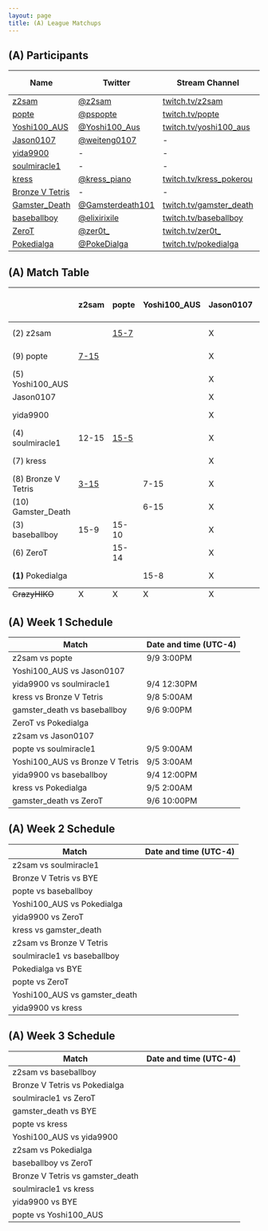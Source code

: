 ```yaml
---
layout: page
title: (A) League Matchups
---
```


## (A) Participants ##

<table>
  <thead>
    <tr>
      <th>Name</th>
      <th>Twitter</th>
      <th>Stream Channel</th>
	  <th>Sprint Time</th>
	  <th>Rating</th>
    </tr>
  </thead>
  <tbody>
    <tr>
      <td><a href="https://steamcommunity.com/id/z2sam/">z2sam</a></td>
      <td><a href="https://twitter.com/z2sam">@z2sam</a></td>
      <td><a href="https://www.twitch.tv/z2sam">twitch.tv/z2sam</a></td>
      <td>44.96</td>
      <td>50000</td>
    </tr>
    <tr>
      <td><a href="https://steamcommunity.com/profiles/76561198818744755/">popte</a></td>
      <td><a href="https://twitter.com/pspopte">@pspopte</a></td>
      <td><a href="https://www.twitch.tv/popte">twitch.tv/popte</a></td>
      <td>49.1</td>
      <td>18130</td>
    </tr>
    <tr>
      <td><a href="https://steamcommunity.com/profiles/76561198251580070">Yoshi100_AUS</a></td>
      <td><a href="https://twitter.com/Yoshi100_Aus">@Yoshi100_Aus</a></td>
      <td><a href="https://www.twitch.tv/yoshi100_aus">twitch.tv/yoshi100_aus</a></td>
      <td>43.50</td>
      <td>16263</td>
    </tr>
    <tr>
      <td><a href="https://steamcommunity.com/profiles/76561198365987531/">Jason0107</a></td>
      <td><a href="https://twitter.com/weiteng0107">@weiteng0107</a></td>
      <td>-</td>
      <td>-</td>
      <td>10830</td>
    </tr>
    <tr>
      <td><a href="http://steamcommunity.com/id/yida9900">yida9900</a></td>
      <td>-</td>
      <td>-</td>
      <td>-</td>
      <td>-</td>
    </tr>
    <tr>
      <td><a href="https://steamcommunity.com/profiles/76561198316470465/">soulmiracle1</a></td>
      <td>-</td>
      <td>-</td>
      <td>49</td>
      <td>19757</td>
    </tr>
    <tr>
      <td><a href="https://steamcommunity.com/profiles/76561198540231828/">kress</a></td>
      <td><a href="https://twitter.com/kress_piano">@kress_piano</a></td>
      <td><a href="https://www.twitch.tv/kress_pokerou">twitch.tv/kress_pokerou</a></td>
      <td>48.66</td>
      <td>11000</td>
    </tr>
    <tr>
      <td><a href="https://steamcommunity.com/profiles/76561198361068317/">Bronze V Tetris</a></td>
      <td>-</td>
      <td>-</td>
      <td>46</td>
      <td>-</td>
    </tr>
    <tr>
      <td><a href="https://steamcommunity.com/id/Im2Trashhhh11/">Gamster_Death</a></td>
      <td><a href="https://twitter.com/Gamsterdeath101">@Gamsterdeath101</a></td>
      <td><a href="https://www.twitch.tv/gamster_death">twitch.tv/gamster_death</a></td>
      <td>57.93</td>
      <td>3481</td>
    </tr>
    <tr>
      <td><a href="https://steamcommunity.com/id/elixirixile/">baseballboy</a></td>
      <td><a href="https://twitter.com/elixirixile">@elixirixile</a></td>
      <td><a href="https://www.twitch.tv/baseballboy">twitch.tv/baseballboy</a></td>
      <td>44.7</td>
      <td>17000</td>
    </tr>
    <tr>
      <td><a href="https://steamcommunity.com/id/ZeroT_/">ZeroT</a></td>
      <td><a href="https://twitter.com/zer0t_">@zer0t_</a></td>
      <td><a href="https://www.twitch.tv/zer0t_">twitch.tv/zer0t_</a></td>
      <td>44.33</td>
      <td>16000</td>
    </tr>
    <tr>
      <td><a href="https://steamcommunity.com/id/PokeDIalga/">Pokedialga</a></td>
      <td><a href="https://twitter.com/PokeDialga">@PokeDialga</a></td>
      <td><a href="https://www.twitch.tv/pokedialga">twitch.tv/pokedialga</a></td>
      <td>41.88</td>
      <td>27600</td>
    </tr>
  </tbody>
</table>

## (A) Match Table ##

<table>
  <thead>
    <tr>
      <th> </th>
      <th>z2sam</th>
      <th>popte</th>
      <th>Yoshi100_AUS</th>
      <th>Jason0107</th>
      <th>yida9900</th>
      <th>soulmiracle1</th>
      <th>kress</th>
      <th>Bronze V Tetris</th>
      <th>Gamster_Death</th>
      <th>baseballboy</th>
      <th>ZeroT</th>
      <th>Pokedialga</th>
      <th>W-L</th>
      <th>Pt. Diff</th>
    </tr>
  </thead>
  <tbody>
    <tr>
      <td>(2) z2sam</td>
      <td> </td> <!--z2sam-->
      <td><a href="https://www.youtube.com/watch?v=v-xeYvML-0g">15-7</a></td> <!--popte-->
      <td> </td> <!--Yoshi100_AUS-->
      <td>X</td> <!--Jason0107-->
      <td>X</td> <!--yida9900-->
      <td><a href="https://www.youtube.com/watch?v=ckSVXPdhTCY">15-12</a></td> <!--soulmiracle1-->
      <td> </td> <!--kress-->
      <td><a href="https://www.youtube.com/watch?v=Jpr3-wk974E">15-3</a></td> <!--Bronze V Tetris-->
      <td> </td> <!--Gamster_Death-->
      <td>9-15</td> <!--baseballboy-->
      <td> </td> <!--ZeroT-->
      <td> </td> <!--Pokedialga-->
      <td>3-1</td>
      <td>+17</td>
    </tr>
    <tr>
      <td>(9) popte</td>
      <td><a href="https://www.twitch.tv/videos/308143292">7-15</a></td> <!--z2sam-->
      <td> </td> <!--popte-->
      <td> </td> <!--Yoshi100_AUS-->
      <td>X</td> <!--Jason0107-->
      <td>X</td> <!--yida9900-->
      <td><a href="https://www.twitch.tv/videos/306191963">5-15</a></td> <!--soulmiracle1-->
      <td> </td> <!--kress-->
      <td> </td> <!--Bronze V Tetris-->
      <td> </td> <!--Gamster_Death-->
      <td>10-15</td> <!--baseballboy-->
      <td>14-15</td> <!--ZeroT-->
      <td> </td> <!--Pokedialga-->
      <td>0-4</td>
      <td>-24</td>
    </tr>
    <tr>
      <td>(5) Yoshi100_AUS</td>
      <td> </td> <!--z2sam-->
      <td> </td> <!--popte-->
      <td> </td> <!--Yoshi100_AUS-->
      <td>X</td> <!--Jason0107-->
      <td>X</td> <!--yida9900-->
      <td> </td> <!--soulmiracle1-->
      <td> </td> <!--kress-->
      <td>15-7</td> <!--Bronze V Tetris-->
      <td>15-6</td> <!--Gamster_Death-->
      <td> </td> <!--baseballboy-->
      <td> </td> <!--ZeroT-->
      <td>8-15</td> <!--Pokedialga-->
      <td>2-1</td>
      <td>+10</td>
    </tr>
    <tr>
      <td>Jason0107</td>
      <td> </td> <!--z2sam-->
      <td> </td> <!--popte-->
      <td> </td> <!--Yoshi100_AUS-->
      <td>X</td> <!--Jason0107-->
      <td> </td> <!--yida9900-->
      <td> </td> <!--soulmiracle1-->
      <td> </td> <!--kress-->
      <td> </td> <!--Bronze V Tetris-->
      <td> </td> <!--Gamster_Death-->
      <td> </td> <!--baseballboy-->
      <td> </td> <!--ZeroT-->
      <td> </td> <!--Pokedialga-->
      <td> </td>
      <td> </td>
    </tr>
    <tr>
      <td>yida9900</td>
      <td> </td> <!--z2sam-->
      <td> </td> <!--popte-->
      <td> </td> <!--Yoshi100_AUS-->
      <td>X</td> <!--Jason0107-->
      <td>X</td> <!--yida9900-->
      <td>15-5</td> <!--soulmiracle1-->
      <td>15-8</td> <!--kress-->
      <td> </td> <!--Bronze V Tetris-->
      <td> </td> <!--Gamster_Death-->
      <td><a href="https://www.twitch.tv/videos/306720427">14-15</a></td> <!--baseballboy-->
      <td> </td> <!--ZeroT-->
      <td> </td> <!--Pokedialga-->
      <td>2-1</td>
      <td>+16</td>
    </tr>
    <tr>
      <td>(4) soulmiracle1</td>
      <td>12-15</td> <!--z2sam-->
      <td><a href="https://www.twitch.tv/videos/306191963">15-5</a></td> <!--popte-->
      <td></td> <!--Yoshi100_AUS-->
      <td>X</td> <!--Jason0107-->
      <td><del>5-15</del></td> <!--yida9900-->
      <td> </td> <!--soulmiracle1-->
      <td><a href="https://www.youtube.com/watch?v=C_jDpguWv1A">15-14</a></td> <!--kress-->
      <td> </td> <!--Bronze V Tetris-->
      <td> </td> <!--Gamster_Death-->
      <td>6-15</td> <!--baseballboy-->
      <td> </td> <!--ZeroT-->
      <td> </td> <!--Pokedialga-->
      <td>2-2</td>
      <td>-1</td>
    </tr>
    <tr>
      <td>(7) kress</td>
      <td> </td> <!--z2sam-->
      <td> </td> <!--popte-->
      <td> </td> <!--Yoshi100_AUS-->
      <td>X</td> <!--Jason0107-->
      <td><del>8-15</del></td> <!--yida9900-->
      <td><a href="https://www.youtube.com/watch?v=C_jDpguWv1A">14-15</a></td> <!--soulmiracle1-->
      <td> </td> <!--kress-->
      <td>15-11</td> <!--Bronze V Tetris-->
      <td>15-5</td> <!--Gamster_Death-->
      <td>11-15</td> <!--baseballboy-->
      <td> </td> <!--ZeroT-->
      <td>4-15</td> <!--Pokedialga-->
      <td>2-3</td>
      <td>-2</td>
    </tr>
    <tr>
      <td>(8) Bronze V Tetris</td>
      <td><a href="https://www.youtube.com/watch?v=Jpr3-wk974E">3-15</a></td> <!--z2sam-->
      <td> </td> <!--popte-->
      <td>7-15</td> <!--Yoshi100_AUS-->
      <td>X</td> <!--Jason0107-->
      <td>X</td> <!--yida9900-->
      <td> </td> <!--soulmiracle1-->
      <td>11-15</td> <!--kress-->
      <td> </td> <!--Bronze V Tetris-->
      <td>15-6</td> <!--Gamster_Death-->
      <td> </td> <!--baseballboy-->
      <td> </td> <!--ZeroT-->
      <td> </td> <!--Pokedialga-->
      <td>1-3</td>
      <td>-15</td>
    </tr>
    <tr>
      <td>(10) Gamster_Death</td>
      <td> </td> <!--z2sam-->
      <td> </td> <!--popte-->
      <td>6-15</td> <!--Yoshi100_AUS-->
      <td>X</td> <!--Jason0107-->
      <td>X</td> <!--yida9900-->
      <td> </td> <!--soulmiracle1-->
      <td>5-15</td> <!--kress-->
      <td> </td> <!--Bronze V Tetris-->
      <td> </td> <!--Gamster_Death-->
      <td><a href="https://www.twitch.tv/videos/306782167">3-15</a></td> <!--baseballboy-->
      <td><a href="https://www.twitch.tv/videos/307780615">3-15</a></td> <!--ZeroT-->
      <td> </td> <!--Pokedialga-->
      <td>0-4</td>
      <td>-43</td>
    </tr>
    <tr>
      <td>(3) baseballboy</td>
      <td>15-9</td> <!--z2sam-->
      <td>15-10</td> <!--popte-->
      <td> </td> <!--Yoshi100_AUS-->
      <td>X</td> <!--Jason0107-->
      <td><a href="https://www.twitch.tv/videos/306720427"><del>15-14</del></a></td> <!--yida9900-->
      <td>15-6</td> <!--soulmiracle1-->
      <td>15-11</td> <!--kress-->
      <td> </td> <!--Bronze V Tetris-->
      <td><a href="https://www.twitch.tv/videos/306782129">15-3</a></td> <!--Gamster_Death-->
      <td> </td> <!--baseballboy-->
      <td> </td> <!--ZeroT-->
      <td> </td> <!--Pokedialga-->
      <td>5-0</td>
      <td>+36</td>
    </tr>
    <tr>
      <td>(6) ZeroT</td>
      <td> </td> <!--z2sam-->
      <td>15-14</td> <!--popte-->
      <td> </td> <!--Yoshi100_AUS-->
      <td>X</td> <!--Jason0107-->
      <td><a href="https://www.twitch.tv/videos/308357458"><del>7-15</del></a></td> <!--yida9900-->
      <td> </td> <!--soulmiracle1-->
      <td> </td> <!--kress-->
      <td> </td> <!--Bronze V Tetris-->
      <td><a href="https://www.twitch.tv/videos/307232197">15-3</a></td> <!--Gamster_Death-->
      <td> </td> <!--baseballboy-->
      <td> </td> <!--ZeroT-->
      <td><a href="https://www.twitch.tv/videos/308337115">5-15</a></td> <!--Pokedialga-->
      <td>2-1</td>
      <td>+3</td>
    </tr>
    <tr>
      <td><b>(1)</b> Pokedialga</td>
      <td> </td> <!--z2sam-->
      <td> </td> <!--popte-->
      <td>15-8</td> <!--Yoshi100_AUS-->
      <td>X</td> <!--Jason0107-->
      <td>X</td> <!--yida9900-->
      <td> </td> <!--soulmiracle1-->
      <td>15-4</td> <!--kress-->
      <td> </td> <!--Bronze V Tetris-->
      <td> </td> <!--Gamster_Death-->
      <td> </td> <!--baseballboy-->
      <td><a href="https://www.twitch.tv/videos/308360644">15-5</a></td> <!--ZeroT-->
      <td> </td> <!--Pokedialga-->
      <td>3-0</td>
      <td>+28</td>
    </tr>
  </tbody>
  <tfoot>
    <tr>
      <td><del>CrazyHIKO</del></td>
      <td>X</td> <!--z2sam-->
      <td>X</td> <!--popte-->
      <td>X</td> <!--Yoshi100_AUS-->
      <td>X</td> <!--Jason0107-->
      <td>X</td> <!--yida9900-->
      <td>X</td> <!--soulmiracle1-->
      <td>X</td> <!--kress-->
      <td>X</td> <!--Bronze V Tetris-->
      <td>X</td> <!--Gamster_Death-->
      <td>X</td> <!--baseballboy-->
      <td>X</td> <!--ZeroT-->
      <td>X</td> <!--Pokedialga-->
      <td>X</td>
      <td>X</td>
    </tr>
  </tfoot>
</table>

## (A) Week 1 Schedule ##

<table>
  <thead>
    <tr>
      <th>Match</th>
      <th>Date and time (UTC-4)</th>
    </tr>
  </thead>
  <tbody>
    <tr>
      <td>z2sam vs popte</td>
      <td>9/9 3:00PM</td>
    </tr>
    <tr>
      <td>Yoshi100_AUS vs Jason0107</td>
      <td> </td>
    </tr>
    <tr>
      <td>yida9900 vs soulmiracle1</td>
      <td>9/4 12:30PM</td>
    </tr>
    <tr>
      <td>kress vs Bronze V Tetris</td>
      <td>9/8 5:00AM</td>
    </tr>
    <tr>
      <td>gamster_death vs baseballboy</td>
      <td>9/6 9:00PM</td>
    </tr>
    <tr>
      <td>ZeroT vs Pokedialga</td>
      <td> </td>
    </tr>
    <tr>
      <td>z2sam vs Jason0107</td>
      <td> </td>
    </tr>
    <tr>
      <td>popte vs soulmiracle1</td>
      <td>9/5 9:00AM</td>
    </tr>
    <tr>
      <td>Yoshi100_AUS vs Bronze V Tetris</td>
      <td>9/5 3:00AM</td>
    </tr>
    <tr>
      <td>yida9900 vs baseballboy</td>
      <td>9/4 12:00PM</td>
    </tr>
    <tr>
      <td>kress vs Pokedialga</td>
      <td>9/5 2:00AM</td>
    </tr>
    <tr>
      <td>gamster_death vs ZeroT</td>
      <td>9/6 10:00PM</td>
    </tr>
  </tbody>
</table>

## (A) Week 2 Schedule ##

<table>
  <thead>
    <tr>
      <th>Match</th>
      <th>Date and time (UTC-4)</th>
    </tr>
  </thead>
  <tbody>
    <tr>
      <td>z2sam vs soulmiracle1</td>
      <td></td>
    </tr>
    <tr>
      <td>Bronze V Tetris vs BYE</td>
      <td> </td>
    </tr>
    <tr>
      <td>popte vs baseballboy</td>
      <td></td>
    </tr>
    <tr>
      <td>Yoshi100_AUS vs Pokedialga</td>
      <td></td>
    </tr>
    <tr>
      <td>yida9900 vs ZeroT</td>
      <td></td>
    </tr>
    <tr>
      <td>kress vs gamster_death</td>
      <td> </td>
    </tr>
    <tr>
      <td>z2sam vs Bronze V Tetris</td>
      <td> </td>
    </tr>
    <tr>
      <td>soulmiracle1 vs baseballboy</td>
      <td></td>
    </tr>
    <tr>
      <td>Pokedialga vs BYE</td>
      <td></td>
    </tr>
    <tr>
      <td>popte vs ZeroT</td>
      <td></td>
    </tr>
    <tr>
      <td>Yoshi100_AUS vs gamster_death</td>
      <td></td>
    </tr>
    <tr>
      <td>yida9900 vs kress</td>
      <td></td>
    </tr>
  </tbody>
</table>

## (A) Week 3 Schedule ##

<table>
  <thead>
    <tr>
      <th>Match</th>
      <th>Date and time (UTC-4)</th>
    </tr>
  </thead>
  <tbody>
    <tr>
      <td>z2sam vs baseballboy</td>
      <td></td>
    </tr>
    <tr>
      <td>Bronze V Tetris vs Pokedialga</td>
      <td> </td>
    </tr>
    <tr>
      <td>soulmiracle1 vs ZeroT</td>
      <td></td>
    </tr>
    <tr>
      <td>gamster_death vs BYE</td>
      <td></td>
    </tr>
    <tr>
      <td>popte vs kress</td>
      <td></td>
    </tr>
    <tr>
      <td>Yoshi100_AUS vs yida9900</td>
      <td> </td>
    </tr>
    <tr>
      <td>z2sam vs Pokedialga</td>
      <td> </td>
    </tr>
    <tr>
      <td>baseballboy vs ZeroT</td>
      <td></td>
    </tr>
    <tr>
      <td>Bronze V Tetris vs gamster_death</td>
      <td></td>
    </tr>
    <tr>
      <td>soulmiracle1 vs kress</td>
      <td></td>
    </tr>
    <tr>
      <td>yida9900 vs BYE</td>
      <td></td>
    </tr>
    <tr>
      <td>popte vs Yoshi100_AUS</td>
      <td></td>
    </tr>
  </tbody>
</table>


